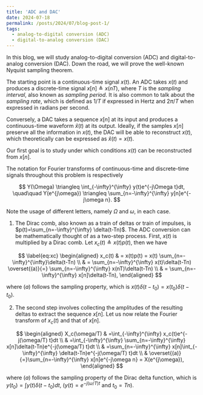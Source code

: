```yaml
---
title: 'ADC and DAC'
date: 2024-07-18
permalink: /posts/2024/07/blog-post-1/
tags:
  - analog-to-digital conversion (ADC)
  - digital-to-analog conversion (DAC)
---
```


In this blog, we will study analog-to-digital conversion (ADC) and
digital-to-analog conversion (DAC). Down the road, we will prove the well-known
Nyquist sampling theorem. 

The starting point is a continuous-time signal $x(t)$. An ADC takes $x(t)$ and
produces a discrete-time signal $x[n]\triangleq x(nT)$, where $T$ is the
*sampling interval*, also known as *sampling period*. It is also
common to talk about the *sampling rate*, which is defined as $1/T$ if
expressed in Hertz and $2\pi/T$ when expressed in radians per second.

Conversely, a DAC takes a sequence $x[n]$ at its input and produces a
continuous-time waveform $\hat{x}(t)$ at its output. Ideally, if the samples
$x[n]$ preserve all the information in $x(t)$, the DAC will be able to
reconstruct $x(t)$, which theoretically can be expressed as $\hat{x}(t)=x(t)$.

Our first goal is to study under which conditions $x(t)$ can be reconstructed
from $x[n]$.

The notation for Fourier transforms of continuous-time and discrete-time signals
throughout this problem is respectively

$$
Y(\Omega) \triangleq \int_{-\infty}^{\infty} y(t)e^{-j\Omega t}dt, \quad\quad
    Y(e^{j\omega}) \triangleq \sum_{n=-\infty}^{\infty} y[n]e^{-j\omega n}.
$$

Note the usage of different letters, namely $\Omega$ and $\omega$, in each case.

1. The Dirac comb, also known as a train of deltas or train of impulses, is
  $p(t)=\sum_{n=-\infty}^{\infty} \delta(t-Tn)$. The ADC conversion can be
  mathematically thought of as a two-step process. First, $x(t)$ is multiplied
  by a Dirac comb. Let $x_c(t)\triangleq x(t)p(t)$, then we have

  $$
  \label{eq:xc}
  \begin{aligned}
  x_c(t) & = x(t)p(t) = x(t) \sum_{n=-\infty}^{\infty}\delta(t-Tn) \\
      & = \sum_{n=-\infty}^{\infty} x(t)\delta(t-Tn) \overset{(a)}{=} \sum_{n=-\infty}^{\infty} x(nT)\delta(t-Tn) \\
      & = \sum_{n=-\infty}^{\infty} x[n]\delta(t-Tn),
  \end{aligned}
  $$

  where $(a)$ follows the sampling property, which is
  $x(t)\delta(t-t_0)=x(t_0)\delta(t-t_0)$.

2. The second step involves collecting the amplitudes of the resulting deltas to
  extract the sequence $x[n]$. Let us now relate the Fourier transform of
  $x_c(t)$ and that of $x[n]$. 
  
  $$
  \begin{aligned}
  X_c(\omega/T) & =\int_{-\infty}^{\infty} x_c(t)e^{-j(\omega/T) t}dt                                     \\
              & =\int_{-\infty}^{\infty} \sum_{n=-\infty}^{\infty} x[n]\delta(t-Tn)e^{-j(\omega/T) t}dt \\
              & =\sum_{n=-\infty}^{\infty} x[n]\int_{-\infty}^{\infty} \delta(t-Tn)e^{-j(\omega/T) t}dt \\
              & \overset{(a)}{=}\sum_{n=-\infty}^{\infty} x[n]e^{-j\omega n} = X(e^{j\omega}),
  \end{aligned}
  $$

  where $(a)$ follows the sampling property of the Dirac delta function, which
  is $y(t_0)=\int y(t)\delta(t-t_0)dt$, ($y(t)=e^{-j(\omega/T) t}$ and
  $t_0=Tn$).





<!-- Headings are cool
======

You can have many headings
======

Aren't headings cool?
------ -->